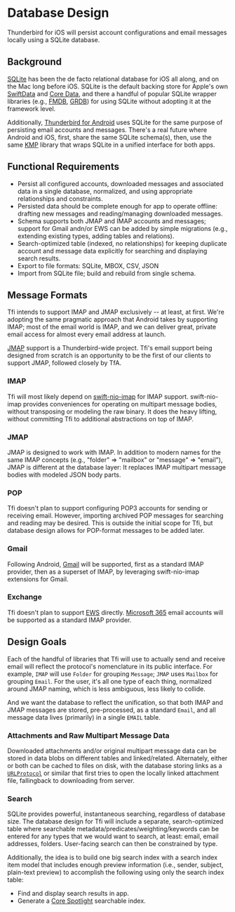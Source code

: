 # Database Design

Thunderbird for iOS will persist account configurations and email messages locally using a SQLite database.

## Background

[SQLite](https://www.sqlite.org) has been the de facto relational database for iOS all along, and on the Mac long before iOS. SQLite is the default backing store for Apple's own [SwiftData](https://developer.apple.com/documentation/swiftdata) and [Core Data](https://developer.apple.com/documentation/coredata), and there a handful of popular SQLite wrapper libraries (e.g., [FMDB](https://github.com/ccgus/fmdb), [GRDB](https://github.com/groue/GRDB.swift)) for using SQLite without adopting it at the framework level.

Additionally, [Thunderbird for Android](https://github.com/thunderbird/thunderbird-android) uses SQLite for the same purpose of persisting email accounts and messages. There's a real future where Android and iOS, first, share the same SQLite schema(s), then, use the same [KMP](https://kotlinlang.org/docs/multiplatform.html) library that wraps SQLite in a unified interface for both apps.

## Functional Requirements

* Persist all configured accounts, downloaded messages and associated data in a single database, normalized, and using appropriate relationships and constraints.
* Persisted data should be complete enough for app to operate offline: drafting new messages and reading/managing downloaded messages.
* Schema supports both JMAP and IMAP accounts and messages; support for Gmail andn/or EWS can be added by simple migrations (e.g., extending existing types, adding tables and relations).
* Search-optimized table (indexed, no relationships) for keeping duplicate account and message data explicitly for searching and displaying search results.
* Export to file formats: SQLite, MBOX, CSV, JSON
* Import from SQLite file; build and rebuild from single schema.

## Message Formats

Tfi intends to support IMAP and JMAP exclusively -- at least, at first. We're adopting the same pragmatic approach that Android takes by supporting IMAP; most of the email world is IMAP, and we can deliver great, private email access for almost every email address at launch.

[JMAP](https://jmap.io) support is a Thunderbird-wide project. Tfi's email support being designed from scratch is an opportunity to be the first of our clients to support JMAP, followed closely by TfA.

### IMAP

Tfi will most likely depend on [swift-nio-imap](https://github.com/apple/swift-nio-imap) for IMAP support. swift-nio-imap provides conveniences for operating on multipart message bodies, without transposing or modeling the raw binary. It does the heavy lifting, without committing Tfi to additional abstractions on top of IMAP.

### JMAP

JMAP is designed to work with IMAP. In addition to modern names for the same IMAP concepts (e.g., "folder" => "mailbox" or "message" => "email"), JMAP is different at the database layer: It replaces IMAP multipart message bodies with modeled JSON body parts.
### POP

Tfi doesn't plan to support configuring POP3 accounts for sending or receiving email. However, importing archived POP messages for searching and reading may be desired. This is outside the initial scope for Tfi, but database design allows for POP-format messages to be added later.

### Gmail

Following Android, [Gmail](https://developers.google.com/workspace/gmail/imap/imap-smtp) will be supported, first as a standard IMAP provider, then as a superset of IMAP, by leveraging swift-nio-imap extensions for Gmail.

### Exchange

Tfi doesn't plan to support [EWS](https://learn.microsoft.com/en-us/exchange/client-developer/exchange-web-services/ews-applications-and-the-exchange-architecture) directly. [Microsoft 365](https://www.microsoft365.com) email accounts will be supported as a standard IMAP provider.

## Design Goals

Each of the handful of libraries that Tfi will use to actually send and receive email will reflect the protocol's nomenclature in its public interface. For example, `IMAP` will use `Folder` for grouping `Message`; `JMAP` uses `Mailbox` for grouping `Email`. For the user, it's all one type of each thing, normalized around JMAP naming, which is less ambiguous, less likely to collide.

And we want the database to reflect the unification, so that both IMAP and JMAP messages are stored, pre-processed, as a standard `Email`, and all message data lives (primarily) in a single `EMAIL` table.


### Attachments and Raw Multipart Message Data

Downloaded attachments and/or original multipart message data can be stored in data blobs on different tables and linked/related. Alternately, either or both can be cached to files on disk, with the database storing links as a [`URLProtocol`](https://developer.apple.com/documentation/foundation/urlprotocol) or similar that first tries to open the locally linked attachment file, fallingback to downloading from server.

### Search

SQLite provides powerful, instantaneous searching, regardless of database size. The database design for Tfi will include a separate, search-optimized table where searchable metadata/predicates/weighting/keywords can be entered for any types that we would want to search, at least: email, email addresses, folders. User-facing search can then be constrained by type.

Additionally, the idea is to build one big search index with a search index item model that includes enough preview information (i.e., sender, subject, plain-text preview) to accomplish the following using only the search index table:

* Find and display search results in app.
* Generate a [Core Spotlight](https://developer.apple.com/documentation/CoreSpotlight) searchable index.
